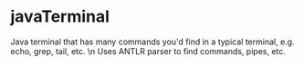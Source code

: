 # javaTerminal
Java terminal that has many commands you'd find in a typical terminal, e.g. echo, grep, tail, etc. \n
Uses ANTLR parser to find commands, pipes, etc.
